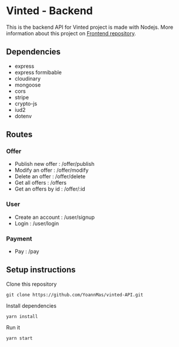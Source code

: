 # Vinted - Backend

This is the backend API for Vinted project is made with Nodejs.
More information about this project on <a href="https://github.com/YoannMas/vinted-react">Frontend repository</a>.

## Dependencies

- express
- express formibable
- cloudinary
- mongoose
- cors
- stripe
- crypto-js
- iud2
- dotenv

## Routes

### Offer
- Publish new offer : /offer/publish
- Modify an offer : /offer/modify
- Delete an offer : /offer/delete
- Get all offers : /offers
- Get an offers by id : /offer/:id

### User
- Create an account : /user/signup
- Login : /user/login

### Payment
- Pay : /pay

## Setup instructions

Clone this repository 

```
git clone https://github.com/YoannMas/vinted-API.git
```

Install dependencies

```
yarn install
```

Run it

```
yarn start
```
